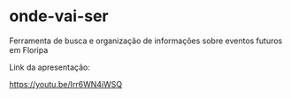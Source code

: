 # onde-vai-ser

Ferramenta de busca e organização de informações sobre eventos futuros em Floripa

Link da apresentação:

https://youtu.be/Irr6WN4iWSQ